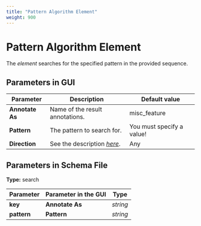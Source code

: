 ```yaml
---
title: "Pattern Algorithm Element"
weight: 900
---
```


# Pattern Algorithm Element

The _element_ searches for the specified pattern in the provided sequence.

Parameters in GUI
-----------------

| Parameter    | Description                        | Default value      |
|--------------|------------------------------------|--------------------|
| **Annotate As** | Name of the result annotations.   | misc\_feature       |
| **Pattern**  | The pattern to search for.         | You must specify a value! |
| **Direction**| See the description [_here_](http://ugene.unipro.ru/documentation/qd_manual/manipulating_schema/managing_strands.html#managing-strands). | Any                |

Parameters in Schema File
-------------------------

**Type:** search

| Parameter     | Parameter in the GUI | Type   |
|---------------|----------------------|--------|
| **key**       | **Annotate As**      | _string_ |
| **pattern**   | **Pattern**          | _string_ |
